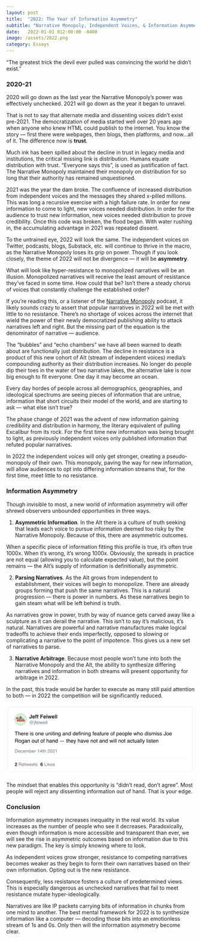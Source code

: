 ```yaml
---
layout: post
title:  "2022: The Year of Information Asymmetry"
subtitle: "Narrative Monopoly, Independent Voices, & Information Asymmetry"
date:   2022-01-01 012:00:00 -0400
image: /assets/2022.png
category: Essays
---
```

<div class="highlight">
“The greatest trick the devil ever pulled was convincing the world he didn’t exist.”
</div>

### 2020-21
2020 will go down as the last year the Narrative Monopoly’s power was effectively unchecked. 2021 will go down as the year it began to unravel.

That is not to say that alternate media and dissenting voices didn’t exist pre-2021. The democratization of media started well over 20 years ago when anyone who knew HTML could publish to the internet. You know the story — first there were webpages, then blogs, then platforms, and now…all of it. The difference now is **trust**.

Much ink has been spilled about the decline in trust in legacy media and institutions, the critical missing link is distribution. Humans equate distribution with trust. “Everyone says this”, is used as justification of fact. The Narrative Monopoly maintained their monopoly on distribution for so long that their authority has remained unquestioned.

2021 was the year the dam broke. The confluence of increased distribution from independent voices and the messages they shared x-pilled millions. This was long a recursive exercise with a high failure rate. In order for new information to come to light, new voices needed distribution. In order for the audience to trust new information, new voices needed distribution to prove credibility. Once this code was broken, the flood began. With water rushing in, the accumulating advantage in 2021 was repeated dissent.

To the untrained eye, 2022 will look the same. The independent voices on Twitter, podcasts, blogs, Substack, etc. will continue to thrive in the macro, as the Narrative Monopoly loses its grip on power. Though if you look closely, the theme of 2022 will not be divergence — it will be **asymmetry**.

What will look like hyper-resistance to monopolized narratives will be an illusion. Monopolized narratives will receive the least amount of resistance they’ve faced in some time. How could that be? Isn’t there a steady chorus of voices that constantly challenge the established order?

If you’re reading this, or a listener of the [Narrative Monopoly](narrativemonopoly.com) podcast, it likely sounds crazy to assert that popular narratives in 2022 will be met with little to no resistance. There’s no shortage of voices across the internet that wield the power of their newly democratized publishing ability to attack narratives left and right. But the missing part of the equation is the denominator of narrative — audience.

The “bubbles” and “echo chambers” we have all been warned to death about are functionally just distribution. The decline in resistance is a product of this new cohort of Alt (stream of independent voices) media’s compounding authority as their distribution increases. No longer do people dip their toes in the water of two narrative lakes, the alternative lake is now big enough to fit everyone. One day it may become an ocean.

Every day hordes of people across all demographics, geographies, and ideological spectrums are seeing pieces of information that are untrue, information that short circuits their model of the world, and are starting to ask — what else isn’t true?

The phase change of 2021 was the advent of new information gaining credibility and distribution in harmony, the literary equivalent of pulling Excalibur from its rock. For the first time new information was being brought to light, as previously independent voices only published information that refuted popular narratives.

In 2022 the independent voices will only get stronger, creating a pseudo-monopoly of their own. This monopoly, paving the way for new information, will allow audiences to opt into differing information streams that, for the first time, meet little to no resistance.

### Information Asymmetry
Though invisible to most, a new world of information asymmetry will offer shrewd observers unbounded opportunities in three ways.

1) **Asymmetric Information**. In the Alt there is a culture of truth seeking that leads each voice to pursue information deemed too risky by the Narrative Monopoly. Because of this, there are asymmetric outcomes.

When a specific piece of information fitting this profile is true, it’s often true 1000x. When it’s wrong, it’s wrong 1000x. Obviously, the spreads in practice are not equal (allowing you to calculate expected value), but the point remains — the Alt’s supply of information is definitionally asymmetric.

2) **Parsing Narratives**. As the Alt grows from independent to establishment, their voices will begin to monopolize. There are already groups forming that push the same narratives. This is a natural progression — there is power in numbers. As these narratives begin to gain steam what will be left behind is truth.

As narratives grow in power, truth by way of nuance gets carved away like a sculpture as it can derail the narrative. This isn’t to say it’s malicious, it’s natural. Narratives are powerful and narrative manufactures make logical tradeoffs to achieve their ends imperfectly, opposed to slowing or complicating a narrative to the point of impotence. This gives us a new set of narratives to parse.

3) **Narrative Arbitrage**. Because most people won’t tune into both the Narrative Monopoly and the Alt, the ability to synthesize differing narratives and information in both streams will present opportunity for arbitrage in 2022.


In the past, this trade would be harder to execute as many still paid attention to both — in 2022 the competition will be significantly reduced.

 ![Rogan Tweet](/assets/rogantweet.png)

The mindset that enables this opportunity is “didn’t read, don’t agree”. Most people will reject any dissenting information out of hand. That is your edge.

### Conclusion
Information asymmetry increases inequality in the real world. Its value increases as the number of people who see it decreases. Paradoxically, even though information is more accessible and transparent than ever, we will see the rise in asymmetric outcomes based on information due to this new paradigm. The key is simply knowing where to look.

As independent voices grow stronger, resistance to competing narratives becomes weaker as they begin to form their own narratives based on their own information. Opting out is the new resistance.

Consequently, less resistance fosters a culture of predetermined views. This is especially dangerous as unchecked narratives that fail to meet resistance mutate hyper-ideologically.

Narratives are like IP packets carrying bits of information in chunks from one mind to another. The best mental framework for 2022 is to synthesize information like a computer — decoding those bits into an emotionless stream of 1s and 0s. Only then will the information asymmetry become clear.



